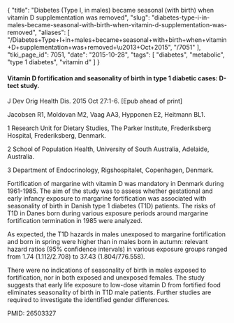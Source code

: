 {
    "title": "Diabetes (Type I, in males) became seasonal (with birth) when vitamin D supplementation was removed",
    "slug": "diabetes-type-i-in-males-became-seasonal-with-birth-when-vitamin-d-supplementation-was-removed",
    "aliases": [
        "/Diabetes+Type+I+in+males+became+seasonal+with+birth+when+vitamin+D+supplementation+was+removed+\u2013+Oct+2015",
        "/7051"
    ],
    "tiki_page_id": 7051,
    "date": "2015-10-28",
    "tags": [
        "diabetes",
        "metabolic",
        "type 1 diabetes",
        "vitamin d"
    ]
}


#### Vitamin D fortification and seasonality of birth in type 1 diabetic cases: D-tect study.

J Dev Orig Health Dis. 2015 Oct 27:1-6. <span>[Epub ahead of print]</span>

Jacobsen R1, Moldovan M2, Vaag AA3, Hypponen E2, Heitmann BL1.

1 Research Unit for Dietary Studies, The Parker Institute, Frederiksberg Hospital, Frederiksberg, Denmark.

2 School of Population Health, University of South Australia, Adelaide, Australia.

3 Department of Endocrinology, Rigshospitalet, Copenhagen, Denmark.

Fortification of margarine with vitamin D was mandatory in Denmark during 1961-1985. The aim of the study was to assess whether gestational and early infancy exposure to margarine fortification was associated with seasonality of birth in Danish type 1 diabetes (T1D) patients. The risks of T1D in Danes born during various exposure periods around margarine fortification termination in 1985 were analyzed. 

As expected, the T1D hazards in males unexposed to margarine fortification and born in spring were higher than in males born in autumn: relevant hazard ratios (95% confidence intervals) in various exposure groups ranged from 1.74 (1.112/2.708) to 37.43 (1.804/776.558). 

There were no indications of seasonality of birth in males exposed to fortification, nor in both exposed and unexposed females. The study suggests that early life exposure to low-dose vitamin D from fortified food eliminates seasonality of birth in T1D male patients. Further studies are required to investigate the identified gender differences.

PMID: 26503327